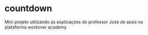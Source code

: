 # countdown
Mini projeto utilizando as explicações do professor Jose de assis na plataforma workover academy
